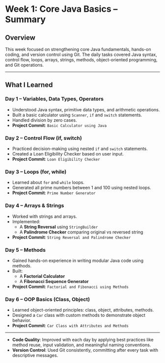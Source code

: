 # Week 1: Core Java Basics – Summary

## Overview
This week focused on strengthening core Java fundamentals, hands-on coding, and version control using Git. The daily tasks covered Java syntax, control flow, loops, arrays, strings, methods, object-oriented programming, and Git operations.

---

## What I Learned

### Day 1 – Variables, Data Types, Operators
- Understood Java syntax, primitive data types, and arithmetic operations.
- Built a basic calculator using `Scanner`, `if` and `switch` statements.
- Handled division by zero cases.
- **Project Commit**: `Basic Calculator using Java`

### Day 2 – Control Flow (if, switch)
- Practiced decision-making using nested `if` and `switch` statements.
- Created a Loan Eligibility Checker based on user input.
- **Project Commit**: `Loan Eligibility Checker`

### Day 3 – Loops (for, while)
- Learned about `for` and `while` loops.
- Generated all prime numbers between 1 and 100 using nested loops.
- **Project Commit**: `Prime Number Generator`

### Day 4 – Arrays & Strings
- Worked with strings and arrays.
- Implemented:
  - A **String Reversal** using `StringBuilder`
  - A **Palindrome Checker** comparing original vs reversed string
- **Project Commit**: `String Reversal and Palindrome Checker`

### Day 5 – Methods
- Gained hands-on experience in writing modular Java code using methods.
- Built:
  - A **Factorial Calculator**
  - A **Fibonacci Sequence Generator**
- **Project Commit**: `Factorial and Fibonacci using Methods`

### Day 6 – OOP Basics (Class, Object)
- Learned object-oriented principles: class, object, attributes, methods.
- Designed a `Car` class with custom methods to demonstrate object behavior.
- **Project Commit**: `Car Class with Attributes and Methods`

---

- **Code Quality**: Improved with each day by applying best practices like method reuse, input validation, and meaningful naming conventions.
- **Version Control**: Used Git consistently, committing after every task with descriptive messages.

